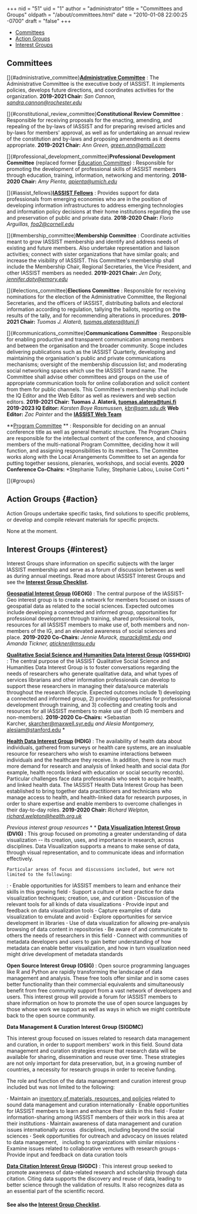 +++
nid = "51"
uid = "1"
author = "administrator"
title = "Committees and Groups"
oldpath = "/about/committees.html"
date = "2010-01-08 22:00:25 -0700"
draft = "false"
+++
-   [Committees](#committees)
-   [Action Groups](#action)
-   [Interest Groups](#interest)

Committees
----------

[]{#administrative_committee}**[Administrative Committee](https://iassistdata.org/about/officials.html)**
:   The Administrative Committee is the executive body of IASSIST. It
    implements policies, develops future directions, and coordinates
    activities for the organization.
    **2019-2021 Chair:** *San Cannon, sandra.cannon@rochester.edu*

<!-- -->

[]{#constitutional_review_committee}**Constitutional Review Committee**
:   Responsible for receiving proposals for the enacting, amending, and
    repealing of the by-laws of IASSIST and for preparing revised
    articles and by-laws for members' approval, as well as for
    undertaking an annual review of the constitution and by-laws and
    proposing amendments as it deems appropriate.
    **2019-2021 Chair:** *Ann Green, green.ann@gmail.com*

<!-- -->

[]{#professional_development_committee}**Professional Development Committee** (replaced former [Education Committee](https://iassistdata.org/about/education.html))
:   Responsible for promoting the development of professional skills of
    IASSIST members through education, training, information, networking
    and mentoring.
    **2018-2020 Chair:** *Amy Pienta, apienta@umich.edu*

<!-- -->

[]{#iassist_fellows}[**IASSIST Fellows**](https://iassistdata.org/about/outreach.html)
:   Provides support for data professionals from emerging economies who
    are in the position of developing information infrastructures to
    address emerging technologies and information policy decisions at
    their home institutions regarding the use and preservation of public
    and private data.
    **2018-2020 Chair:** *Florio Arguillas, foa2@cornell.edu*

<!-- -->

[]{#membership_committee}**Membership Committee**
:   Coordinate activities meant to grow IASSIST membership and identify
    and address needs of existing and future members. Also undertake
    representation and liaison activities; connect with sister
    organizations that have similar goals; and increase the visibility
    of IASSIST. This Committee's membership shall include the
    Membership Chair, Regional Secretaries, the Vice President, and
    other IASSIST members as needed.
    **2019-2021 Chair:** *Jen Doty, jennifer.doty@emory.edu*

<!-- -->

[]{#elections_committee}**Elections Committee**
:   Responsible for receiving nominations for the election of the
    Administrative Committee, the Regional Secretaries, and the officers
    of IASSIST, distributing ballots and electoral information according
    to regulation, tallying the ballots, reporting on the results of the
    tally, and for recommending alterations in procedures.
    **2019-2021 Chair:** *Tuomas J. Alaterä, tuomas.alatera@tuni.fi*

<!-- -->

[]{#communications_committee}**Communications Committee**
:   Responsible for enabling productive and transparent communication
    among members and between the organisation and the broader
    community. Scope includes delivering publications such as the
    IASSIST Quarterly, developing and maintaining the organisation's
    public and private communications mechanisms; oversight of the
    membership discussion list; and moderating social networking spaces
    which use the IASSIST brand name. The Committee shall advise other
    committees and groups on the use of appropriate communication tools
    for online collaboration and solicit content from them for public
    channels. This Committee's membership shall include the IQ Editor
    and the Web Editor as well as reviewers and web section editors.
    **2019-2021 Chair:** **Tuomas J. Alaterä, tuomas.alatera@tuni.fi**
    **2019-2023 IQ Editor:** *Karsten Boye Rasmussen, kbr@sam.sdu.dk*
    **Web Editor:** *Zac Painter*
    and the **[IASSIST Web
    Team](https://iassistdata.org/about/web-team)**

<!-- -->

**[Program Committee](https://iassistdata.org/conferences/conference-committees-2020)
**
:   Responsible for deciding on an annual conference title as well as
    general thematic structure. The Program Chairs are responsible for
    the intellectual content of the conference, and choosing members of
    the multi-national Program Committee, deciding how it will function,
    and assigning responsibilities to its members. The Committee works
    along with the Local Arrangements Committee to set an agenda for
    putting together sessions, plenaries, workshops, and social events.
    **2020 Conference Co-Chairs:** *Stephanie Tulley, Stephanie Labou,
    Louise Corti
    *

[]{#groups}

Action Groups {#action}
-------------

Action Groups undertake specific tasks, find solutions to specific
problems, or develop and compile relevant materials for specific
projects.

None at the moment.

Interest Groups {#interest}
---------------

Interest Groups share information on specific subjects with the larger
IASSIST membership and serve as a forum of discussion between as well as
during annual meetings. Read more about IASSIST Interest Groups and see
the **[Interest Group
Checklist](https://iassistdata.org/about/all-about-interest-groups).**

<!-- -->

**[Geospatial Interest Group](https://iassistdata.org/community/geoig) (GEOIG)**
:   The central purpose of the IASSIST-Geo interest group is to create a
    network for members focused on issues of geospatial data as related
    to the social sciences. Expected outcomes include developing a
    connected and informed group, opportunities for professional
    development through training, shared professional tools, resources
    for all IASSIST members to make use of, both members and non-members
    of the IG, and an elevated awareness of social sciences and place.
    **2019-2020 Co-Chairs:** *Jennie Murack, murack@mit.edu and Amanda
    Tickner, atickner@msu.edu*

<!-- -->

**[Qualitative Social Science and Humanities Data Interest Group](https://sites.google.com/uncg.edu/iassistqsshdig/home "OSSHDIG webiste") (QSSHDIG)**
:   The central purpose of the IASSIST Qualitative Social Science and
    Humanities Data Interest Group is to foster conversations regarding
    the needs of researchers who generate qualitative data, and what
    types of services librarians and other information professionals can
    develop to support these researchers in managing their data/source
    materials throughout the research lifecycle.
    Expected outcomes include
    1) developing a connected and informed group,
    2) providing opportunities for professional development through
    training, and
    3) collecting and creating tools and resources for all IASSIST
    members to make use of (both IG members and non-members).
    **2019-2020 Co-Chairs:** *Sebastian
    Karcher, skarcher@maxwell.syr.edu *and Alesia Montgomery,*
    alesiam@stanford.edu *

<!-- -->

**[Health Data Interest Group](https://iassistdata.org/hdig "Health Data Interest Group") (HDIG)**
:   The availability of health data about individuals, gathered from
    surveys or health care systems, are an invaluable resource for
    researchers who wish to examine interactions between individuals and
    the healthcare they receive. In addition, there is now much more
    demand for research and analysis of linked health and social data
    (for example, health records linked with education or social
    security records). Particular challenges face data professionals who
    seek to acquire health, and linked health data. The IASSIST Health
    Data Interest Group has been established to bring together data
    practitioners and technicians who manage access to health, and
    health-linked data for research purposes, in order to share
    expertise and enable members to overcome challenges in their
    day-to-day roles.
    **2019-2020 Chair:** *Richard Welpton,
    richard.welpton@health.org.uk*

<!-- -->



*Previous interest group resources*
*
*
**[Data Visualization Interest Group](https://iassistdata.org/community/dvig) (DVIG)**
:   This group focused on promoting a greater understanding of data
    visualization -- its creation, uses, and importance in research,
    across disciplines. Data Visualization supports a means to make
    sense of data, through visual representation, and to communicate
    ideas and information effectively.
    
    Particular areas of focus and discussions included, but were not
    limited to the following:
:   **·** Enable opportunities for IASSIST members to learn and enhance
    their skills in this growing field
    **·** Support a culture of best practice for data visualization
    techniques; creation, use, and curation
    **·** Discussion of the relevant tools for all kinds of data
    visualizations
    **·** Provide input and feedback on data visualization tools
    **·** Capture examples of data visualization to emulate and avoid
    **·** Explore opportunities for service development in libraries
    **·** Use of data visualization for allowing pre-analysis browsing
    of data content in repositories
    **·** Be aware of and communicate to others the needs of researchers
    in this field
    **·** Connect with communities of metadata developers and users to
    gain better understanding of how metadata can enable better
    visualization, and how in turn visualization need might drive
    development of metadata standards

<!-- -->

**Open Source Interest Group (OSIG)**
:   Open source programming languages like R and Python are rapidly
    transforming the landscape of data management and analysis. These
    free tools offer similar and in some cases better functionality than
    their commercial equivalents and simultaneously benefit from free
    community support from a vast network of developers and users. This
    interest group will provide a forum for IASSIST members to share
    information on how to promote the use of open source languages by
    those whose work we support as well as ways in which we might
    contribute back to the open source community.

**Data Management & Curation Interest Group (SIGDMC)**

This interest group focused on issues related to research data
management and curation, in order to support members' work in this
field. Sound data management and curation strategies ensure that
research data will be available for sharing, dissemination and reuse
over time. These strategies are not only important for data
preservation, but, in a growing number of countries, a necessity for
research groups in order to receive funding.

The role and function of the data management and curation interest group
included but was not limited to the following:

**·** Maintain an [inventory of materials, resources, and
policies](/resources/category/data-management-and-curation) related to
sound data management and curation internationally
**·** Enable opportunities for IASSIST members to learn and enhance
their skills in this field
**·** Foster information-sharing among IASSIST members of their work in
this area at their institutions
**·** Maintain awareness of data management and curation issues
internationally across
  disciplines, including beyond the social sciences
**·** Seek opportunities for outreach and advocacy on issues related to
data management,
  including to organizations with similar missions
**·** Examine issues related to collaborative ventures with research
groups
**·** Provide input and feedback on data curation tools

**[Data Citation Interest Group](https://iassistdata.org/community/sigdc) (SIGDC)**
:   This interest group seeked to promote awareness of data-related
    research and scholarship through data citation. Citing data supports
    the discovery and reuse of data, leading to better science through
    the validation of results. It also recognizes data as an essential
    part of the scientific record.

#### See also the **[Interest Group Checklist](https://iassistdata.org/about/all-about-interest-groups).**

